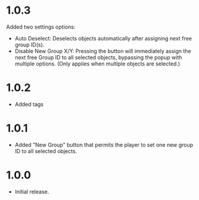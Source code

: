 # 1.0.3

Added two settings options:

- Auto Deselect: Deselects objects automatically after assigning next free group ID(s).
- Disable New Group X/Y: Pressing the button will immediately assign the next free Group ID to all selected objects, bypassing the popup with multiple options. (Only applies when multiple objects are selected.)

# 1.0.2

- Added tags

# 1.0.1

- Added "New Group" button that permits the player to set one new group ID to all selected objects.

# 1.0.0

- Initial release.
